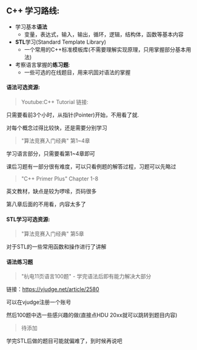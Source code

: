 ## C++ 学习路线:

- 学习基本**语法**
	- 变量，表达式，输入，输出，循环，逻辑，结构体，函数等基本内容
- **STL**学习(Standard Template Library)
	- 一个常用的C++标准模板库(不需要理解实现原理，只用掌握部分基本用法)
- 考察语言掌握的**练习题**:
	- 一些可选的在线题目，用来巩固对语法的掌握

#### 语法可选资源:

> Youtube:C++ Tutorial
> 链接:

只需要看前3个小时，从指针(Pointer)开始，不用看了就.

对每个概念过得比较快，还是需要分别学习

> "算法竞赛入门经典" 第1~4章
> 

学习语言部分，只需要看第1~4章即可

课后习题有一部分很有难度，可以只看例题的解答过程，习题可以先略过

> "C++ Primer Plus" Chapter 1-8
> 

英文教材，缺点是较为啰嗦，页码很多

第八章后面的不用看，内容太多了

#### STL学习可选资源:

> "算法竞赛入门经典" 第5章
> 

对于STL的一些常用函数和操作进行了讲解

#### 语法练习题

> "杭电11页语言100题" - 学完语法后即有能力解决大部分
> 

链接：https://vjudge.net/article/2580

可以在vjudge注册一个账号

然后100题中选一些感兴趣的做(直接点HDU 20xx就可以跳转到题目内容)

> 待添加

学完STL后做的题目可能就偏难了，到时候再说吧
